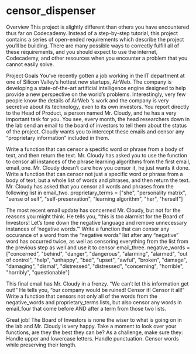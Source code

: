 # censor_dispenser

Overview
This project is slightly different than others you have encountered thus far on Codecademy. Instead of a step-by-step tutorial, this project contains a series of open-ended requirements which describe the project you’ll be building. There are many possible ways to correctly fulfill all of these requirements, and you should expect to use the internet, Codecademy, and other resources when you encounter a problem that you cannot easily solve.

Project Goals
You’ve recently gotten a job working in the IT department at one of Silicon Valley’s hottest new startups, AirWeb. The company is developing a state-of-the-art artificial intelligence engine designed to help provide a new perspective on the world’s problems. Interestingly, very few people know the details of AirWeb ‘s work and the company is very secretive about its technology, even to its own investors.
You report directly to the Head of Product, a person named Mr. Cloudy, and he has a very important task for you. You see, every month, the head researchers down in the lab send an email to the board of investors to tell them about the status of the project. Cloudy wants you to intercept these emails and censor any “proprietary information” included in them.


Write a function that can censor a specific word or phrase from a body of text, and then return the text.
Mr. Cloudy has asked you to use the function to censor all instances of the phrase learning algorithms from the first email, email_one. Mr. Cloudy doesn’t care how you censor it, he just wants it done.
Write a function that can censor not just a specific word or phrase from a body of text, but a whole list of words and phrases, and then return the text.
Mr. Cloudy has asked that you censor all words and phrases from the following list in email_two.
proprietary_terms = ["she", "personality matrix", "sense of self", "self-preservation", "learning algorithm", "her", "herself"]


The most recent email update has concerned Mr. Cloudy, but not for the reasons you might think. He tells you, “this is too alarmist for the Board of Investors! Let’s tone down the negative language and remove unnecessary instances of ‘negative words.’”
Write a function that can censor any occurance of a word from the “negative words” list after any “negative” word has occurred twice, as well as censoring everything from the list from the previous step as well and use it to censor email_three.
negative_words = ["concerned", "behind", "danger", "dangerous", "alarming", "alarmed", "out of control", "help", "unhappy", "bad", "upset", "awful", "broken", "damage", "damaging", "dismal", "distressed", "distressed", "concerning", "horrible", "horribly", "questionable"]


This final email has Mr. Cloudy in a frenzy. “We can’t let this information get out!” He tells you, “our company would be ruined! Censor it! Censor it all!”
Write a function that censors not only all of the words from the negative_words and proprietary_terms lists, but also censor any words in email_four that come before AND after a term from those two lists.



Great job! The Board of Investors is none the wiser to what is going on in the lab and Mr. Cloudy is very happy.
Take a moment to look over your functions, are they the best they can be? As a challenge, make sure they:
Handle upper and lowercase letters.
Handle punctuation.
Censor words while preserving their length.
